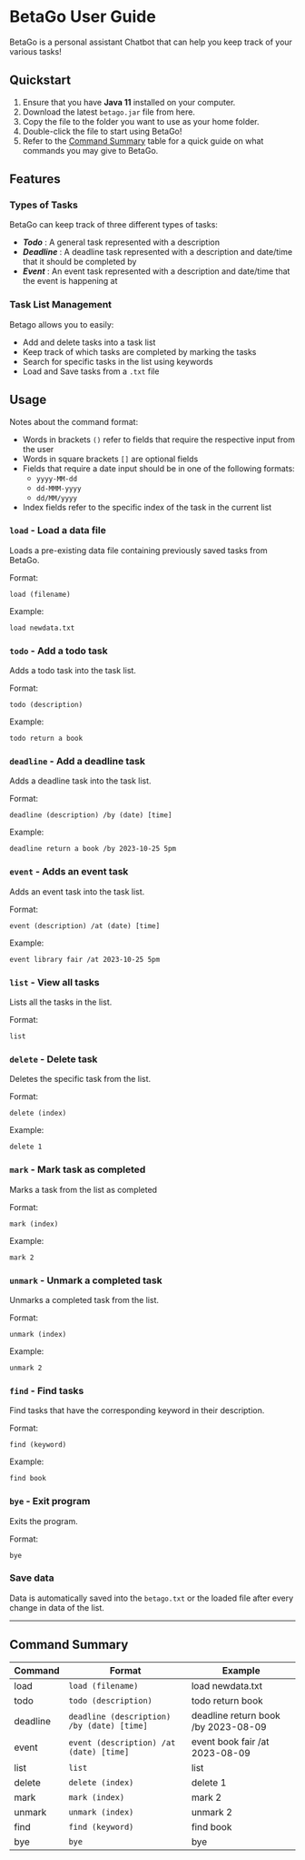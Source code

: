 # BetaGo User Guide
BetaGo is a personal assistant Chatbot that can help you keep track of
your various tasks! 


## Quickstart
1. Ensure that you have **Java 11** installed on your computer.
2. Download the latest `betago.jar` file from here.
3. Copy the file to the folder you want to use as your home folder.
4. Double-click the file to start using BetaGo!
5. Refer to the [Command Summary](#command-summary) table for a quick guide on what commands you may give to BetaGo.


## Features 

### Types of Tasks

BetaGo can keep track of three different types of tasks:
- **_Todo_** : A general task represented with a description
- **_Deadline_** : A deadline task represented with a description and date/time that it should be completed by
- **_Event_** : An event task represented with a description and date/time that the event is happening at

### Task List Management

Betago allows you to easily:
- Add and delete tasks into a task list
- Keep track of which tasks are completed by marking the tasks
- Search for specific tasks in the list using keywords
- Load and Save tasks from a `.txt` file


## Usage
Notes about the command format:
- Words in brackets `()` refer to fields that require the respective input from the user
- Words in square brackets `[]` are optional fields
- Fields that require a date input should be in one of the following formats:
  - `yyyy-MM-dd`
  - `dd-MMM-yyyy`
  - `dd/MM/yyyy`
- Index fields refer to the specific index of the task in the current list

### `load` - Load a data file

Loads a pre-existing data file containing previously saved tasks from BetaGo.

Format:

`load (filename)`

Example:

```
load newdata.txt
```
### `todo` - Add a todo task

Adds a todo task into the task list.

Format: 

`todo (description)`

Example:

```
todo return a book
```

### `deadline` - Add a deadline task

Adds a deadline task into the task list.

Format:

`deadline (description) /by (date) [time]`

Example:

```
deadline return a book /by 2023-10-25 5pm
```

### `event` - Adds an event task

Adds an event task into the task list.

Format:

`event (description) /at (date) [time]`

Example:

```
event library fair /at 2023-10-25 5pm
```

### `list` - View all tasks

Lists all the tasks in the list.

Format:

`list`

### `delete` - Delete task

Deletes the specific task from the list.

Format:

`delete (index)`

Example:

```
delete 1
```
### `mark` - Mark task as completed

Marks a task from the list as completed

Format:

`mark (index)`

Example:

```
mark 2
```

### `unmark` - Unmark a completed task

Unmarks a completed task from the list.

Format:

`unmark (index)`

Example:

```
unmark 2
```
### `find` - Find tasks

Find tasks that have the corresponding keyword in their description.

Format:

`find (keyword)`

Example:

```
find book
```
### `bye` - Exit program

Exits the program.

Format:

`bye`

### Save data

Data is automatically saved into the `betago.txt` or the loaded file after every change in data of the list.

---

## Command Summary
| Command  | Format                                     | Example                             |
|----------|--------------------------------------------|-------------------------------------|
| load     | `load (filename)`                          | load newdata.txt                    |
| todo     | `todo (description)`                       | todo return book                    |
| deadline | `deadline (description) /by (date) [time]` | deadline return book /by 2023-08-09 |
| event    | `event (description) /at (date) [time]`    | event book fair /at 2023-08-09      |
| list     | `list`                                     | list                                |
| delete   | `delete (index)`                           | delete 1                            |
| mark     | `mark (index)`                             | mark 2                              |
| unmark   | `unmark (index)`                           | unmark 2                            |
| find     | `find (keyword)`                           | find book                           |
| bye      | `bye`                                      | bye                                 |
